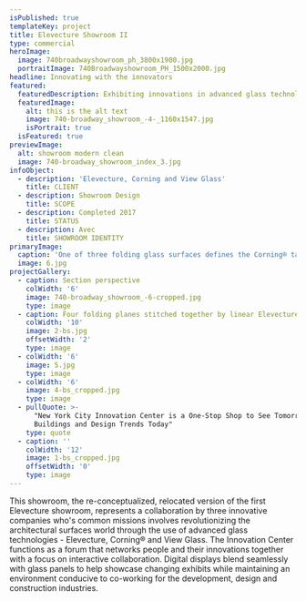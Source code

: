 ```yaml
---
isPublished: true
templateKey: project
title: Elevecture Showroom II
type: commercial
heroImage:
  image: 740broadwayshowroom_ph_3800x1900.jpg
  portraitImage: 740Broadwayshowroom_PH_1500x2000.jpg
headline: Innovating with the innovators
featured:
  featuredDescription: Exhibiting innovations in advanced glass technologies
  featuredImage:
    alt: this is the alt text
    image: 740-broadway_showroom_-4-_1160x1547.jpg
    isPortrait: true
  isFeatured: true
previewImage:
  alt: showroom modern clean
  image: 740-broadway_showroom_index_3.jpg
infoObject:
  - description: 'Elevecture, Corning and View Glass'
    title: CLIENT
  - description: Showroom Design
    title: SCOPE
  - description: Completed 2017
    title: STATUS
  - description: Avec
    title: SHOWROOM IDENTITY
primaryImage:
  caption: 'One of three folding glass surfaces defines the Corning® table '
  image: 6.jpg
projectGallery:
  - caption: Section perspective
    colWidth: '6'
    image: 740-broadway_showroom_-6-cropped.jpg
    type: image
  - caption: Four folding planes stitched together by linear Elevecture lights
    colWidth: '10'
    image: 2-bs.jpg
    offsetWidth: '2'
    type: image
  - colWidth: '6'
    image: 5.jpg
    type: image
  - colWidth: '6'
    image: 4-bs_cropped.jpg
    type: image
  - pullQuote: >-
      "New York City Innovation Center is a One-Stop Shop to See Tomorrow's
      Buildings and Design Trends Today"
    type: quote
  - caption: ''
    colWidth: '12'
    image: 1-bs_cropped.jpg
    offsetWidth: '0'
    type: image
---
```

This showroom, the re-conceptualized, relocated version of the first Elevecture showroom, represents a collaboration by three innovative companies who's common missions involves revolutionizing the architectural surfaces world through the use of advanced glass technologies - Elevecture, Corning® and View Glass.   The Innovation Center functions as a forum that networks people and their innovations together with a focus on interactive collaboration. Digital displays blend seamlessly with glass panels to help showcase changing exhibits while maintaining an environment conducive to co-working for the development, design and construction industries.
